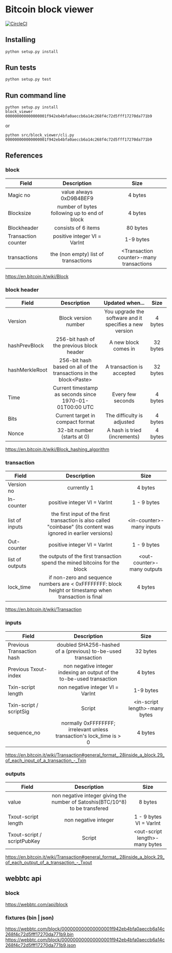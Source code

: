 Bitcoin block viewer
===
[![CircleCI](https://circleci.com/gh/qianyan/block_viewer.svg?style=svg)](https://circleci.com/gh/qianyan/block_viewer)

## Installing
```bash
python setup.py install
```

## Run tests
```bash
python setup.py test
```

## Run command line
```
python setup.py install
block_viewer 000000000000000001f942eb4bfa0aeccb6a14c268f4c72d5fff17270da771b9
```
or
```
python src/block_viewer/cli.py 000000000000000001f942eb4bfa0aeccb6a14c268f4c72d5fff17270da771b9
```

## References
### block 
| Field       | Description |  Size  | 
| --------    | :-----:  | :----:  |
| Magic no    |  value always 0xD9B4BEF9 |  4 bytes  | 
| Blocksize   | number of bytes following up to end of block |  4 bytes  | 
| Blockheader | consists of 6 items |  80 bytes  | 
| Transaction counter   | positive integer VI = VarInt |  1-9 bytes  | 
| transactions | the (non empty) list of transactions | \<Transaction counter>-many transactions  | 

https://en.bitcoin.it/wiki/Block

### block header
| Field       | Description |  Updated when...  |  Size |
| --------    | :-----:  | :----:  | :---: |
|  Version    | Block version number | You upgrade the software and it specifies a new version | 4 bytes |
| hashPrevBlock  | 256-bit hash of the previous block header	| A new block comes in | 32 bytes |
| hashMerkleRoot  | 256-bit hash based on all of the transactions in the block\<Paste> | A transaction is accepted  | 32 bytes |
| Time  | Current timestamp as seconds since 1970-01-01T00:00 UTC | Every few seconds | 4 bytes |
| Bits  | Current target in compact format | The difficulty is adjusted | 4 bytes |
| Nonce | 32-bit number (starts at 0) | A hash is tried (increments)    | 4 bytes |

https://en.bitcoin.it/wiki/Block_hashing_algorithm

### transaction
| Field       | Description |  Size  | 
| --------    | :-----:  | :----:  |
| Version no    |  currently 1 |  4 bytes  | 
| In-counter |  positive integer VI = VarInt |  1 - 9 bytes | 
| list of inputs | the first input of the first transaction is also called "coinbase" (its content was ignored in earlier versions)	 |  \<in-counter>-many inputs | 
| Out-counter |  positive integer VI = VarInt |  1 - 9 bytes | 
| list of outputs |  the outputs of the first transaction spend the mined bitcoins for the block | \<out-counter>-many outputs | 
| lock_time | if non-zero and sequence numbers are < 0xFFFFFFFF: block height or timestamp when transaction is final | 4 bytes|

https://en.bitcoin.it/wiki/Transaction

### inputs
| Field       | Description |  Size  | 
| --------    | :-----:  | :----:  |
| Previous Transaction hash | doubled SHA256-hashed of a (previous) to-be-used transaction |  32 bytes  | 
| Previous Txout-index | non negative integer indexing an output of the to-be-used transaction |  4 bytes  | 
| Txin-script length | non negative integer VI = VarInt |  1-9 bytes  | 
| Txin-script / scriptSig | Script |  \<in-script length>-many bytes | 
| sequence_no | normally 0xFFFFFFFF; irrelevant unless transaction's lock_time is > 0 |  4 bytes | 

https://en.bitcoin.it/wiki/Transaction#general_format_.28inside_a_block.29_of_each_input_of_a_transaction_-_Txin

### outputs
| Field       | Description |  Size  | 
| --------    | :-----:  | :----:  |
| value       | non negative integer giving the number of Satoshis(BTC/10^8) to be transfered | 8 bytes | 
| Txout-script length | non negative integer | 1 - 9 bytes VI = VarInt | 
| Txout-script / scriptPubKey | Script | \<out-script length>-many bytes | 

https://en.bitcoin.it/wiki/Transaction#general_format_.28inside_a_block.29_of_each_output_of_a_transaction_-_Txout

## webbtc api
### block 
https://webbtc.com/api/block
### fixtures (bin | json)
https://webbtc.com/block/000000000000000001f942eb4bfa0aeccb6a14c268f4c72d5fff17270da771b9.bin
https://webbtc.com/block/000000000000000001f942eb4bfa0aeccb6a14c268f4c72d5fff17270da771b9.json
